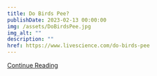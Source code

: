 ```yaml
---
title: Do Birds Pee?  
publishDate: 2023-02-13 00:00:00
img: /assets/DoBirdsPee.jpg
img_alt: ""
description: ""
href: https://www.livescience.com/do-birds-pee
---
```


<a href="https://www.livescience.com/do-birds-pee" target="_blank">Continue Reading</a>


